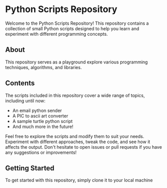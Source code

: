 # Python Scripts Repository

Welcome to the Python Scripts Repository! This repository contains a collection of small Python scripts designed to help you learn and experiment with different programming concepts.

## About

This repository serves as a playground  explore various programming techniques, algorithms, and libraries. 

## Contents

The scripts included in this repository cover a wide range of topics, including until now: 

- An email python sender
- A PIC to ascii art converter
- A sample turtle python script
- And much more in the future!

Feel free to explore the scripts and modify them to suit your needs. Experiment with different approaches, tweak the code, and see how it affects the output. Don't hesitate to open issues or pull requests if you have any suggestions or improvements!

## Getting Started

To get started with this repository, simply clone it to your local machine

